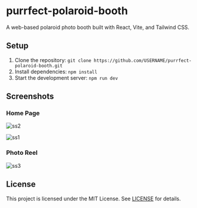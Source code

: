 # purrfect-polaroid-booth

A web-based polaroid photo booth built with React, Vite, and Tailwind CSS.

## Setup

1. Clone the repository: `git clone https://github.com/USERNAME/purrfect-polaroid-booth.git`
2. Install dependencies: `npm install`
3. Start the development server: `npm run dev`

## Screenshots

### Home Page

![ss2](https://github.com/user-attachments/assets/97d677a3-f400-4233-af9c-b7938d5d7afd)

![ss1](https://github.com/user-attachments/assets/e26e55fe-bb9c-4495-90e7-e23c34d60b74)


### Photo Reel

![ss3](https://github.com/user-attachments/assets/9a268140-5985-4f33-bf1a-507bfa58f7c0)


## License

This project is licensed under the MIT License. See [LICENSE](LICENSE) for details.
